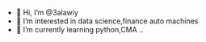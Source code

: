 - 👋 Hi, I’m @3alawiy
- 👀 I’m interested in data science,finance auto machines
- 🌱 I’m currently learning python,CMA 
..

<!---
3alawiy/3alawiy is a ✨ special ✨ repository because its `README.md` (this file) appears on your GitHub profile.
You can click the Preview link to take a look at your changes.
--->
